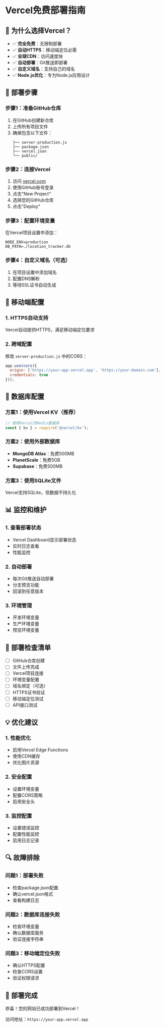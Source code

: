 # Vercel免费部署指南

## 🎯 为什么选择Vercel？

- ✅ **完全免费**：无限制部署
- ✅ **自动HTTPS**：移动端定位必需
- ✅ **全球CDN**：访问速度快
- ✅ **自动部署**：Git推送即部署
- ✅ **自定义域名**：支持自己的域名
- ✅ **Node.js优化**：专为Node.js应用设计

## 🚀 部署步骤

### 步骤1：准备GitHub仓库
1. 在GitHub创建新仓库
2. 上传所有项目文件
3. 确保包含以下文件：
   ```
   ├── server-production.js
   ├── package.json
   ├── vercel.json
   └── public/
   ```

### 步骤2：连接Vercel
1. 访问 [vercel.com](https://vercel.com)
2. 使用GitHub账号登录
3. 点击"New Project"
4. 选择您的GitHub仓库
5. 点击"Deploy"

### 步骤3：配置环境变量
在Vercel项目设置中添加：
```
NODE_ENV=production
DB_PATH=./location_tracker.db
```


### 步骤4：自定义域名（可选）
1. 在项目设置中添加域名
2. 配置DNS解析
3. 等待SSL证书自动生成

## 📱 移动端配置

### 1. HTTPS自动支持
Vercel自动提供HTTPS，满足移动端定位要求

### 2. 跨域配置
修改 `server-production.js` 中的CORS：
```javascript
app.use(cors({
  origin: ['https://your-app.vercel.app', 'https://your-domain.com'],
  credentials: true
}));
```

## 🔧 数据库配置

### 方案1：使用Vercel KV（推荐）
```javascript
// 使用Vercel的Redis数据库
const { kv } = require('@vercel/kv');
```

### 方案2：使用外部数据库
- **MongoDB Atlas**：免费500MB
- **PlanetScale**：免费5GB
- **Supabase**：免费500MB

### 方案3：使用SQLite文件
Vercel支持SQLite，但数据不持久化

## 📊 监控和维护

### 1. 查看部署状态
- Vercel Dashboard显示部署状态
- 实时日志查看
- 性能监控

### 2. 自动部署
- 每次Git推送自动部署
- 分支预览功能
- 回滚到任意版本

### 3. 环境管理
- 开发环境变量
- 生产环境变量
- 预览环境变量

## 🎯 部署检查清单

- [ ] GitHub仓库创建
- [ ] 文件上传完成
- [ ] Vercel项目连接
- [ ] 环境变量配置
- [ ] 域名绑定（可选）
- [ ] HTTPS证书验证
- [ ] 移动端定位测试
- [ ] API接口测试

## 💡 优化建议

### 1. 性能优化
- 启用Vercel Edge Functions
- 使用CDN缓存
- 优化图片资源

### 2. 安全配置
- 设置环境变量
- 配置CORS策略
- 启用安全头

### 3. 监控配置
- 设置错误监控
- 配置性能监控
- 启用日志记录

## 🔍 故障排除

### 问题1：部署失败
- 检查package.json配置
- 确认vercel.json格式
- 查看构建日志

### 问题2：数据库连接失败
- 检查环境变量
- 确认数据库服务
- 验证连接字符串

### 问题3：移动端定位失败
- 确认HTTPS配置
- 检查CORS设置
- 验证权限请求

## 🎉 部署完成

恭喜！您的网站已成功部署到Vercel！

访问地址：`https://your-app.vercel.app`
